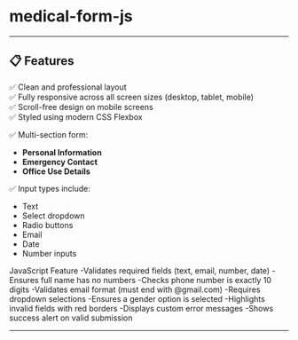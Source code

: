 # medical-form-js

---
## 📋 Features

✅ Clean and professional layout  
✅ Fully responsive across all screen sizes (desktop, tablet, mobile)  
✅ Scroll-free design on mobile screens  
✅ Styled using modern CSS Flexbox  

✅ Multi-section form:
- **Personal Information**
- **Emergency Contact**
- **Office Use Details**

✅ Input types include:
- Text
- Select dropdown
- Radio buttons
- Email
- Date
- Number inputs

JavaScript Feature
-Validates required fields (text, email, number, date)
-Ensures full name has no numbers
-Checks phone number is exactly 10 digits
-Validates email format (must end with @gmail.com)
-Requires dropdown selections
-Ensures a gender option is selected
-Highlights invalid fields with red borders
-Displays custom error messages
-Shows success alert on valid submission

---
